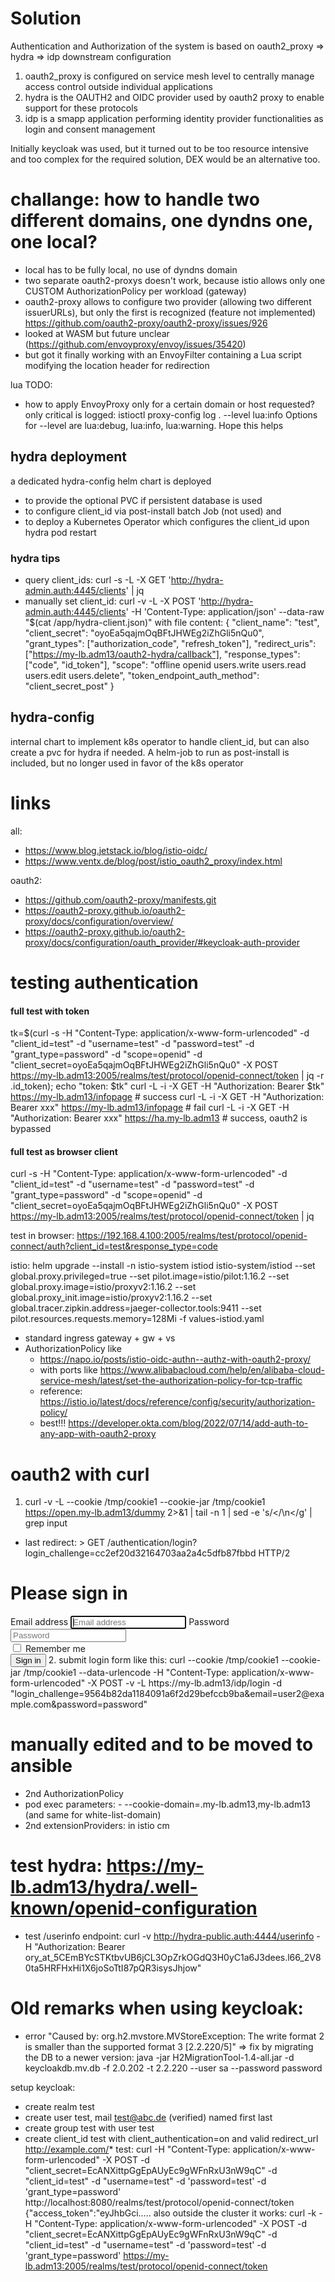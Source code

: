 # Solution

Authentication and Authorization of the system is based on oauth2_proxy => hydra => idp downstream configuration
1. oauth2_proxy is configured on service mesh level to centrally manage access control outside individual applications
2. hydra is the OAUTH2 and OIDC provider used by oauth2 proxy to enable support for these protocols
3. idp is a smapp application performing identity provider functionalities as login and consent management

Initially keycloak was used, but it turned out to be too resource intensive and too complex for the required solution, DEX would be an alternative too.

# challange: how to handle two different domains, one dyndns one, one local?
- local has to be fully local, no use of dyndns domain
- two separate oauth2-proxys doesn't work, because istio allows only one CUSTOM AuthorizationPolicy per workload (gateway)
- oauth2-proxy allows to configure two provider (allowing two different issuerURLs), but only the first is recognized (feature not implemented) https://github.com/oauth2-proxy/oauth2-proxy/issues/926
- looked at WASM but future unclear (https://github.com/envoyproxy/envoy/issues/35420)
- but got it finally working with an EnvoyFilter containing a Lua script modifying the location header for redirection

lua TODO: 
- how to apply EnvoyProxy only for a certain domain or host requested?
only critical is logged:
  istioctl proxy-config log . --level lua:info
  Options for --level are lua:debug, lua:info, lua:warning. Hope this helps


## hydra deployment
a dedicated hydra-config helm chart is deployed
- to provide the optional PVC if persistent database is used
- to configure client_id via post-install batch Job (not used) and
- to deploy a Kubernetes Operator which configures the client_id upon hydra pod restart

### hydra tips
 - query client_ids: curl -s -L -X GET 'http://hydra-admin.auth:4445/clients' | jq
 - manually set client_id: curl -v -L -X POST 'http://hydra-admin.auth:4445/clients' -H 'Content-Type: application/json' --data-raw "$(cat /app/hydra-client.json)" with file content: { "client_name": "test", "client_secret": "oyoEa5qajmOqBFtJHWEg2iZhGli5nQu0", "grant_types": ["authorization_code", "refresh_token"], "redirect_uris": ["https://my-lb.adm13/oauth2-hydra/callback"], "response_types": ["code", "id_token"], "scope": "offline openid users.write users.read users.edit users.delete", "token_endpoint_auth_method": "client_secret_post" }

## hydra-config
internal chart to implement k8s operator to handle client_id, but can also create a pvc for hydra if needed. A helm-job to run as post-install is included, but no longer used in favor of the k8s operator

# links
all: 
- https://www.blog.jetstack.io/blog/istio-oidc/
- https://www.ventx.de/blog/post/istio_oauth2_proxy/index.html

oauth2:
- https://github.com/oauth2-proxy/manifests.git
- https://oauth2-proxy.github.io/oauth2-proxy/docs/configuration/overview/ 
- https://oauth2-proxy.github.io/oauth2-proxy/docs/configuration/oauth_provider/#keycloak-auth-provider

# testing authentication
#### full test with token
tk=$(curl -s -H "Content-Type: application/x-www-form-urlencoded" -d "client_id=test" -d "username=test" -d "password=test" -d "grant_type=password" -d "scope=openid" -d "client_secret=oyoEa5qajmOqBFtJHWEg2iZhGli5nQu0" -X POST https://my-lb.adm13:2005/realms/test/protocol/openid-connect/token | jq -r .id_token); echo "token: $tk"
curl -L -i -X GET -H "Authorization: Bearer $tk" https://my-lb.adm13/infopage # success
curl -L -i -X GET -H "Authorization: Bearer xxx" https://my-lb.adm13/infopage # fail
curl -L -i -X GET -H "Authorization: Bearer xxx" https://ha.my-lb.adm13 # success, oauth2 is bypassed

#### full test as browser client
 curl -s -H "Content-Type: application/x-www-form-urlencoded" -d "client_id=test" -d "username=test" -d "password=test" -d "grant_type=password" -d "scope=openid" -d "client_secret=oyoEa5qajmOqBFtJHWEg2iZhGli5nQu0" -X POST https://my-lb.adm13:2005/realms/test/protocol/openid-connect/token | jq

test in browser: https://192.168.4.100:2005/realms/test/protocol/openid-connect/auth?client_id=test&response_type=code

istio: 
helm upgrade --install -n istio-system istiod istio-system/istiod --set global.proxy.privileged=true --set pilot.image=istio/pilot:1.16.2 --set global.proxy.image=istio/proxyv2:1.16.2 --set global.proxy_init.image=istio/proxyv2:1.16.2 --set global.tracer.zipkin.address=jaeger-collector.tools:9411 --set pilot.resources.requests.memory=128Mi -f values-istiod.yaml 
  - standard ingress gateway + gw + vs
  - AuthorizationPolicy like
    - https://napo.io/posts/istio-oidc-authn--authz-with-oauth2-proxy/
    - with ports like https://www.alibabacloud.com/help/en/alibaba-cloud-service-mesh/latest/set-the-authorization-policy-for-tcp-traffic
    - reference: https://istio.io/latest/docs/reference/config/security/authorization-policy/
    - best!!! https://developer.okta.com/blog/2022/07/14/add-auth-to-any-app-with-oauth2-proxy

# oauth2 with curl
1. curl -v -L --cookie /tmp/cookie1 --cookie-jar /tmp/cookie1 https://open.my-lb.adm13/dummy 2>&1 | tail -n 1 | sed -e 's/</\n</g' | grep input

- last redirect: > GET /authentication/login?login_challenge=cc2ef20d32164703aa2a4c5dfb87fbbd HTTP/2
<form class="form-signin" method="post" action="/authentication/login">
    <h1 class="h3 mb-3 font-weight-normal">Please sign in</h1>
    <input type="hidden" name="login_challenge" value="cc2ef20d32164703aa2a4c5dfb87fbbd">
    <label for="inputEmail" class="sr-only">Email address</label>
    <input type="email" id="inputEmail" class="form-control" name="email" placeholder="Email address" required autofocus>
    <label for="inputPassword" class="sr-only">Password</label>
    <input type="password" id="inputPassword" class="form-control" name="password" placeholder="Password" required>
    <div class="checkbox mb-3">
        <label>
            <input type="checkbox" name="remember_me" value="true"> Remember me
        </label>
    </div>
    <button class="btn btn-lg btn-primary btn-block" type="submit">Sign in</button>
2. submit login form like this: curl --cookie /tmp/cookie1 --cookie-jar /tmp/cookie1  --data-urlencode -H "Content-Type: application/x-www-form-urlencoded"  -X POST -v -L https://my-lb.adm13/idp/login -d "login_challenge=9564b82da1184091a6f2d29befccb9ba&email=user2@example.com&password=password" 

# manually edited and to be moved to ansible
- 2nd AuthorizationPolicy
- pod exec parameters:         - --cookie-domain=.my-lb.adm13,my-lb.adm13 (and same for white-list-domain)
- 2nd extensionProviders: in istio cm
# test hydra: https://my-lb.adm13/hydra/.well-known/openid-configuration
- test /userinfo endpoint: curl -v http://hydra-public.auth:4444/userinfo -H "Authorization: Bearer ory_at_5CEmBYcSTKtbvUB6jCL3OpZrkOGdQ3H0yC1a6J3dees.l66_2V80ta5HRFHxHi1X6joSoTtI87pQR3isysJhjow"

# Old remarks when using keycloak:
- error "Caused by: org.h2.mvstore.MVStoreException: The write format 2 is smaller than the supported format 3 [2.2.220/5]" => fix by migrating the DB to a newer version: java -jar H2MigrationTool-1.4-all.jar -d keycloakdb.mv.db -f 2.0.202 -t 2.2.220 --user sa --password password

setup keycloak:
- create realm test
- create user test, mail test@abc.de (verified) named first last
- create group test with user test
- create client_id test with client_authentication=on and valid redirect_url http://example.com/*
test: 
curl -H "Content-Type: application/x-www-form-urlencoded" -X POST -d "client_secret=EcANXittpGgEpAUyEc9gWFnRxU3nW9qC" -d "client_id=test" -d "username=test"  -d 'password=test' -d 'grant_type=password'  http://localhost:8080/realms/test/protocol/openid-connect/token
{"access_token":"eyJhbGci.....
also outside the cluster it works:
curl -k -H "Content-Type: application/x-www-form-urlencoded" -X POST -d "client_secret=EcANXittpGgEpAUyEc9gWFnRxU3nW9qC" -d "client_id=test" -d "username=test"  -d 'password=test' -d 'grant_type=password'  https://my-lb.adm13:2005/realms/test/protocol/openid-connect/token
